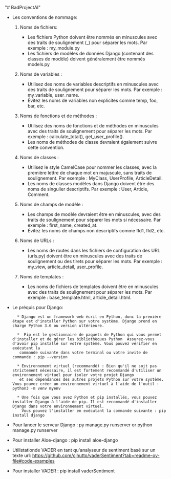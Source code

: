 "# BadProjectAI" 

- Les conventions de nommage:
  
  1. Noms de fichiers:
     
     * Les fichiers Python doivent être nommés en minuscules avec des traits de soulignement (_) pour séparer les mots. Par exemple : my_module.py
     * Les fichiers de modèles de données Django (contenant des classes de modèle) doivent généralement être nommés models.py

  2. Noms de variables :

      * Utilisez des noms de variables descriptifs en minuscules avec des traits de soulignement pour séparer les mots. Par exemple : my_variable, user_name.
      * Évitez les noms de variables non explicites comme temp, foo, bar, etc.

  3. Noms de fonctions et de méthodes :
  
      * Utilisez des noms de fonctions et de méthodes en minuscules avec des traits de soulignement pour séparer les mots. Par exemple : calculate_total(), get_user_profile().
      * Les noms de méthodes de classe devraient également suivre cette convention.

  4. Noms de classes :

      * Utilisez le style CamelCase pour nommer les classes, avec la première lettre de chaque mot en majuscule, sans traits de soulignement. Par exemple : MyClass, UserProfile, ArticleDetail.
      * Les noms de classes modèles dans Django doivent être des noms de singulier descriptifs. Par exemple : User, Article, Comment.

  5. Noms de champs de modèle :

      * Les champs de modèle devraient être en minuscules, avec des traits de soulignement pour séparer les mots si nécessaire. Par exemple : first_name, created_at.
      * Évitez les noms de champs non descriptifs comme fld1, fld2, etc.
      
  6. Noms de URLs :
    
      * Les noms de routes dans les fichiers de configuration des URL (urls.py) doivent être en minuscules avec des traits
        de soulignement ou des tirets pour séparer les mots. Par exemple : my_view, article_detail, user_profile.

  7. Noms de templates :

      * Les noms de fichiers de templates doivent être en minuscules avec des traits de soulignement pour séparer les mots. Par exemple : base_template.html, article_detail.html.
    

- Le préquis pour Django:

        * Django est un framework web écrit en Python, donc la première étape est d'installer Python sur votre système. Django prend en charge Python 3.6 ou version ultérieure.
  
        *  Pip est le gestionnaire de paquets de Python qui vous permet d'installer et de gérer les bibliothèques Python  Assurez-vous d'avoir pip installé sur votre système. Vous pouvez vérifier en exécutant la   
         commande suivante dans votre terminal ou votre invite de commande : pip --version
  
        * Environnement virtuel (recommandé) : Bien qu'il ne soit pas strictement nécessaire, il est fortement recommandé d'utiliser un environnement virtuel pour isoler votre projet Django
         et ses dépendances des autres projets Python sur votre système. Vous pouvez créer un environnement virtuel à l'aide de l'outil : python3 -m venv myenv
  
        * Une fois que vous avez Python et pip installés, vous pouvez installer Django à l'aide de pip. Il est recommandé d'installer Django dans votre environnement virtuel.
          Vous pouvez l'installer en exécutant la commande suivante : pip install django


- Pour lancer le serveur Django : py manage.py runserver or python manage.py runserver 
           
- Pour installer Aloe-django : pip install aloe-django

- Utilistationde VADER en tant qu'analyseur de sentiment basé sur un texte url: https://github.com/cjhutto/vaderSentiment?tab=readme-ov-file#code-examples

- Pour installer VADER : pip install vaderSentiment

